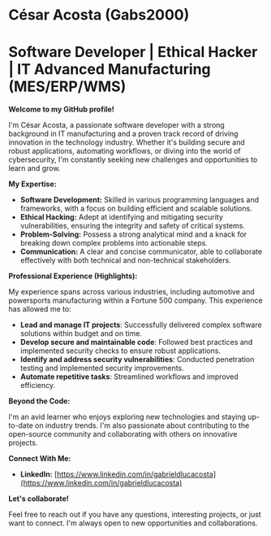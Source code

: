 # César Acosta (Gabs2000)
# Software Developer | Ethical Hacker | IT Advanced Manufacturing (MES/ERP/WMS)

**Welcome to my GitHub profile!**

I'm César Acosta, a passionate software developer with a strong background in IT manufacturing and a proven track record of driving innovation in the technology industry. Whether it's building secure and robust applications, automating workflows, or diving into the world of cybersecurity, I'm constantly seeking new challenges and opportunities to learn and grow.

**My Expertise:**

* **Software Development:** Skilled in various programming languages and frameworks, with a focus on building efficient and scalable solutions.
* **Ethical Hacking:** Adept at identifying and mitigating security vulnerabilities, ensuring the integrity and safety of critical systems.
* **Problem-Solving:** Possess a strong analytical mind and a knack for breaking down complex problems into actionable steps.
* **Communication:** A clear and concise communicator, able to collaborate effectively with both technical and non-technical stakeholders.

**Professional Experience (Highlights):**

My experience spans across various industries, including automotive and powersports manufacturing within a Fortune 500 company. This experience has allowed me to:

* **Lead and manage IT projects**: Successfully delivered complex software solutions within budget and on time.
* **Develop secure and maintainable code**: Followed best practices and implemented security checks to ensure robust applications.
* **Identify and address security vulnerabilities**: Conducted penetration testing and implemented security improvements.
* **Automate repetitive tasks**: Streamlined workflows and improved efficiency.

**Beyond the Code:**

I'm an avid learner who enjoys exploring new technologies and staying up-to-date on industry trends. I'm also passionate about contributing to the open-source community and collaborating with others on innovative projects.

**Connect With Me:**

* **LinkedIn:** [https://www.linkedin.com/in/gabrieldlucacosta](https://www.linkedin.com/in/gabrieldlucacosta)

**Let's collaborate!** 

Feel free to reach out if you have any questions, interesting projects, or just want to connect. I'm always open to new opportunities and collaborations.